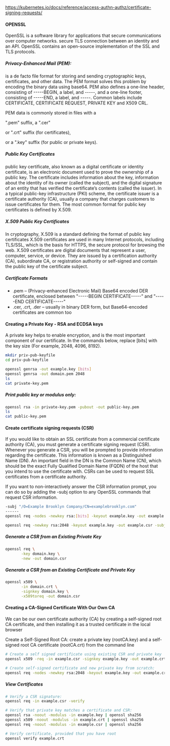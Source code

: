 https://kubernetes.io/docs/reference/access-authn-authz/certificate-signing-requests/


#### OPENSSL
OpenSSL is a software library for applications that secure communications over computer networks. secure TLS connection between an identity and an API.
OpenSSL contains an open-source implementation of the SSL and TLS protocols.

##### Privacy-Enhanced Mail (PEM):
is a de facto file format for storing and sending cryptographic keys, certificates, and other data.
The PEM format solves this problem by encoding the binary data using base64.
PEM also defines a one-line header, consisting of -----BEGIN, a label, and -----, and a one-line footer, consisting of -----END, a label, and -----.
Common labels include CERTIFICATE, CERTIFICATE REQUEST, PRIVATE KEY and X509 CRL.

PEM data is commonly stored in files with a

".pem" suffix, a ".cer"

or ".crt" suffix (for certificates),

or a ".key" suffix (for public or private keys).

##### Public Key Certificates
public key certificate, also known as a digital certificate or identity certificate, is an electronic document used to prove the ownership of a public key.
The certificate includes information about the key, information about the identity of its owner (called the subject), and the digital signature of an entity that has verified the certificate’s contents (called the issuer).
In a typical public-key infrastructure (PKI) scheme, the certificate issuer is a certificate authority (CA), usually a company that charges customers to issue certificates for them.
The most common format for public key certificates is defined by X.509.

##### X.509 Public Key Certificates

In cryptography, X.509 is a standard defining the format of public key certificates
X.509 certificates are used in many Internet protocols, including TLS/SSL, which is the basis for HTTPS, the secure protocol for browsing the web.
X.509 certificates are digital documents that represent a user, computer, service, or device.
They are issued by a certification authority (CA), subordinate CA, or registration authority or self-signed and contain the public key of the certificate subject.

##### Certificate Formats
- .pem – (Privacy-enhanced Electronic Mail) Base64 encoded DER certificate, enclosed between "-----BEGIN CERTIFICATE-----" and "-----END CERTIFICATE-----"
- .cer, .crt, .der – usually in binary DER form, but Base64-encoded certificates are common too

#### Creating a Private Key - RSA and ECDSA keys
A private key helps to enable encryption, and is the most important component of our certificate. In the commands below, replace [bits] with the key size (For example, 2048, 4096, 8192).
``````sh
mkdir priv-pub-keyfile
cd priv-pub-keyfile

openssl genrsa -out example.key [bits]
openssl genrsa -out domain.pem 2048
ls
cat private-key.pem

``````
##### Print public key or modulus only:
``````sh
openssl rsa -in private-key.pem -pubout -out public-key.pem
ls
cat public-key.pem

``````

#### Create certificate signing requests (CSR)
If you would like to obtain an SSL certificate from a commercial certificate authority (CA), you must generate a certificate signing request (CSR).
Whenever you generate a CSR, you will be prompted to provide information regarding the certificate. This information is known as a Distinguished Name (DN). An important field in the DN is the Common Name (CN), which should be the exact Fully Qualified Domain Name (FQDN) of the host that you intend to use the certificate with. CSRs can be used to request SSL certificates from a certificate authority.

If you want to non-interactively answer the CSR information prompt, you can do so by adding the -subj option to any OpenSSL commands that request CSR information.
``````sh
-subj "/O=Example Brooklyn Company/CN=examplebrooklyn.com"
------
openssl req -nodes -newkey rsa:[bits] -keyout example.key -out example.csr -subj "/C=UA/ST=Kharkov/L=Kharkov/O=Super Secure Company/OU=IT Department/CN=example.com"

openssl req -newkey rsa:2048 -keyout example.key -out example.csr -subj "Company/OU=IT Department/CN=example.com"

``````
##### Generate a CSR from an Existing Private Key

``````sh
openssl req \
       -key domain.key \
       -new -out domain.csr

``````
##### Generate a CSR from an Existing Certificate and Private Key

``````sh
openssl x509 \
       -in domain.crt \
       -signkey domain.key \
       -x509toreq -out domain.csr

``````

#### Creating a CA-Signed Certificate With Our Own CA
We can be our own certificate authority (CA) by creating a self-signed root CA certificate, and then installing it as a trusted certificate in the local browser

Create a Self-Signed Root CA:  create a private key (rootCA.key) and a self-signed root CA certificate (rootCA.crt) from the command line
``````sh
# Create a self signed certificate using existing CSR and private key
openssl x509 -req -in example.csr -signkey example.key -out example.crt -days 365  

# Create self-signed certificate and new private key from scratch:
openssl req -nodes -newkey rsa:2048 -keyout example.key -out example.crt -x509 -days 365

``````

##### View Certificates

``````sh
# Verify a CSR signature:
openssl req -in example.csr -verify

# Verify that private key matches a certificate and CSR:
openssl rsa -noout -modulus -in example.key | openssl sha256
openssl x509 -noout -modulus -in example.crt | openssl sha256
openssl req -noout -modulus -in example.csr | openssl sha256

# Verify certificate, provided that you have root
openssl verify example.crt

``````